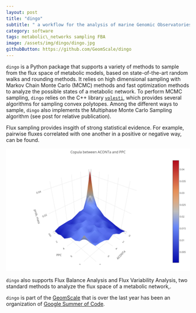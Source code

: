 ```yaml
---
layout: post
title: "dingo"
subtitle: " a workflow for the analysis of marine Genomic Observatories shotgun metagenomics data "
category: software
tags: metabolic\_networks sampling FBA
image: /assets/img/dingo/dingo.jpg
githubButton: https://github.com/GeomScale/dingo
---
```



`dingo` is a Python package that supports a variety of methods to sample from the flux space of metabolic models, based on state-of-the-art random walks and rounding methods.
It relies on high dimensional sampling with Markov Chain Monte Carlo (MCMC) methods and fast optimization methods to analyze the possible states of a metabolic network. 
To perform MCMC sampling, `dingo` relies on the C++ library [`volesti`](https://github.com/GeomScale/volesti), which provides several algorithms for sampling convex polytopes. 
Among the different ways to sample, `dingo` also implements the Multiphase Monte Carlo Sampling algorithm (see post for relative publication).

Flux sampling provides insgith of strong statistical evidence. 
For example, pairwise fluxes correlated with one another in a positive or negative way, can be found. 


![copula](/assets/img/dingo/aconta_ppc_copula.png)

`dingo` also supports Flux Balance Analysis and Flux Variability Analysis, two standard methods to analyze the flux space of a metabolic network,.


`dingo` is part of the [GeomScale](https://geomscale.github.io) that is over the last year has been an organization of [Google Summer of Code](https://summerofcode.withgoogle.com). 


